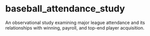 # baseball_attendance_study
An observational study examining major league attendance and its relationships with winning, payroll, and top-end player acquisition.
